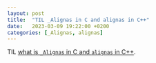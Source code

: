 ```yaml
---
layout: post
title:  "TIL _Alignas in C and alignas in C++"
date:   2023-03-09 19:22:00 +0200
categories: [_Alignas, alignas]
---
```

TIL [what is `_Alignas` in C and `alignas` in C++](https://www.educative.io/answers/what-is-alignas-in-c).
